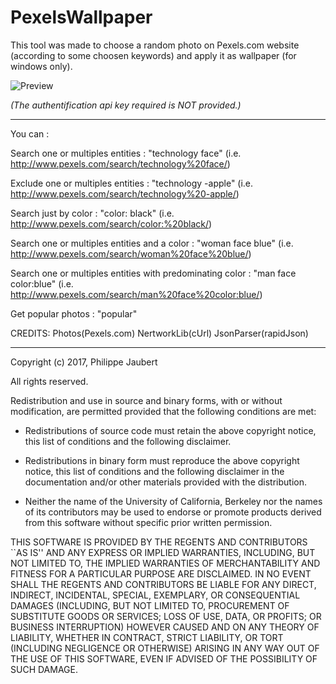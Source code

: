 # PexelsWallpaper
This tool was made to choose a random photo on Pexels.com website (according to some choosen keywords) and apply it as wallpaper (for windows only).

![Preview](http://i.imgur.com/oLSIzBT.gif)

*(The authentification api key required is NOT provided.)*

------------------------------------------------------------------------------

You can :

Search one or multiples entities :                              "technology face"          (i.e. http://www.pexels.com/search/technology%20face/)

Exclude one or multiples entities :                             "technology -apple"        (i.e. http://www.pexels.com/search/technology%20-apple/)

Search just by color :                                          "color: black"             (i.e. http://www.pexels.com/search/color:%20black/)

Search one or multiples entities and a color :                  "woman face blue"           (i.e. http://www.pexels.com/search/woman%20face%20blue/)

Search one or multiples entities with predominating color :     "man face color:blue"     (i.e. http://www.pexels.com/search/man%20face%20color:blue/)

Get popular photos :                                            "popular"
 
CREDITS: Photos(Pexels.com) NertworkLib(cUrl) JsonParser(rapidJson)

------------------------------------------------------------------------------

Copyright (c) 2017, Philippe Jaubert

All rights reserved.

Redistribution and use in source and binary forms, with or without
modification, are permitted provided that the following conditions are met:

* Redistributions of source code must retain the above copyright
  notice, this list of conditions and the following disclaimer.
  
* Redistributions in binary form must reproduce the above copyright
  notice, this list of conditions and the following disclaimer in the
  documentation and/or other materials provided with the distribution.
  
* Neither the name of the University of California, Berkeley nor the
  names of its contributors may be used to endorse or promote products
  derived from this software without specific prior written permission.

THIS SOFTWARE IS PROVIDED BY THE REGENTS AND CONTRIBUTORS ``AS IS'' AND ANY
EXPRESS OR IMPLIED WARRANTIES, INCLUDING, BUT NOT LIMITED TO, THE IMPLIED
WARRANTIES OF MERCHANTABILITY AND FITNESS FOR A PARTICULAR PURPOSE ARE
DISCLAIMED. IN NO EVENT SHALL THE REGENTS AND CONTRIBUTORS BE LIABLE FOR ANY
DIRECT, INDIRECT, INCIDENTAL, SPECIAL, EXEMPLARY, OR CONSEQUENTIAL DAMAGES
(INCLUDING, BUT NOT LIMITED TO, PROCUREMENT OF SUBSTITUTE GOODS OR SERVICES;
LOSS OF USE, DATA, OR PROFITS; OR BUSINESS INTERRUPTION) HOWEVER CAUSED AND
ON ANY THEORY OF LIABILITY, WHETHER IN CONTRACT, STRICT LIABILITY, OR TORT
(INCLUDING NEGLIGENCE OR OTHERWISE) ARISING IN ANY WAY OUT OF THE USE OF THIS
SOFTWARE, EVEN IF ADVISED OF THE POSSIBILITY OF SUCH DAMAGE.
